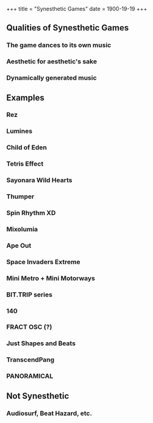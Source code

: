 +++
title = "Synesthetic Games"
date = 1900-19-19
+++

## Qualities of Synesthetic Games

### The game dances to its own music

### Aesthetic for aesthetic's sake

### Dynamically generated music

## Examples

### Rez

### Lumines

### Child of Eden

### Tetris Effect

### Sayonara Wild Hearts

### Thumper

### Spin Rhythm XD

### Mixolumia

### Ape Out

### Space Invaders Extreme

### Mini Metro + Mini Motorways

### BIT.TRIP series

### 140

### FRACT OSC (?)

### Just Shapes and Beats

### TranscendPang

### PANORAMICAL

## Not Synesthetic

### Audiosurf, Beat Hazard, etc.
